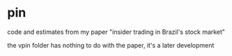 # pin
code and estimates from my paper "insider trading in Brazil's stock market"

the vpin folder has nothing to do with the paper, it's a later development